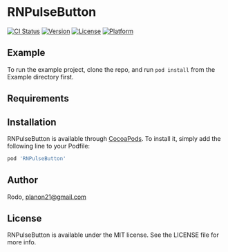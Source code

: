 # RNPulseButton

[![CI Status](http://img.shields.io/travis/bluelocate/RNPulseButton.svg?style=flat)](https://travis-ci.org/bluelocate/RNPulseButton)
[![Version](https://img.shields.io/cocoapods/v/RNPulseButton.svg?style=flat)](http://cocoapods.org/pods/RNPulseButton)
[![License](https://img.shields.io/cocoapods/l/RNPulseButton.svg?style=flat)](http://cocoapods.org/pods/RNPulseButton)
[![Platform](https://img.shields.io/cocoapods/p/RNPulseButton.svg?style=flat)](http://cocoapods.org/pods/RNPulseButton)

## Example

To run the example project, clone the repo, and run `pod install` from the Example directory first.

## Requirements

## Installation

RNPulseButton is available through [CocoaPods](http://cocoapods.org). To install
it, simply add the following line to your Podfile:

```ruby
pod 'RNPulseButton'
```

## Author

Rodo, planon21@gmail.com

## License

RNPulseButton is available under the MIT license. See the LICENSE file for more info.
